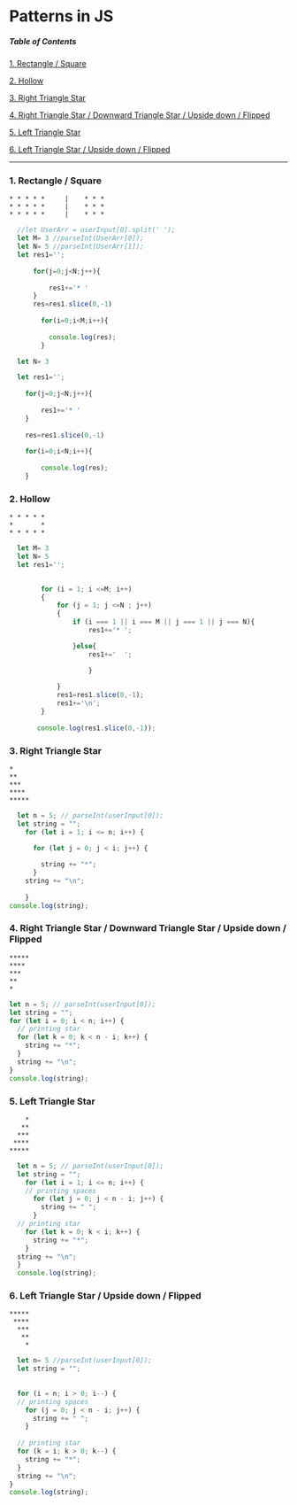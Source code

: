 # Patterns in JS

##### Table of Contents

[1. Rectangle / Square](#1-rectangle--square)

[2. Hollow](#2-hollow)

[3. Right Triangle Star](#3-right-triangle-star)

[4. Right Triangle Star / Downward Triangle Star / Upside down / Flipped](#4-right-triangle-star--downward-triangle-star--upside-down--flipped)

[5. Left Triangle Star](#5-left-triangle-star)

[6. Left Triangle Star / Upside down / Flipped](#6-left-triangle-star--upside-down--flipped)

---


### 1. Rectangle / Square
```
* * * * *     |    * * * 
* * * * *     |    * * * 
* * * * *     |    * * * 
```
```js
  //let UserArr = userInput[0].split(' ');
  let M= 3 //parseInt(UserArr[0]);
  let N= 5 //parseInt(UserArr[1]);
  let res1='';
  
      for(j=0;j<N;j++){
      
          res1+='* '  
      }
      res=res1.slice(0,-1)
      
        for(i=0;i<M;i++){
        
          console.log(res);
        }
```
```js
  let N= 3 

  let res1='';
  
    for(j=0;j<N;j++){
      
        res1+='* '  
    }
    
    res=res1.slice(0,-1)
      
    for(i=0;i<N;i++){
        
        console.log(res);
    }
```
### 2. Hollow
```
* * * * *
*       *
* * * * *
```

```js
  let M= 3
  let N= 5
  let res1='';
        

        for (i = 1; i <=M; i++) 
        { 
            for (j = 1; j <=N ; j++) 
            { 
                if (i === 1 || i === M || j === 1 || j === N){            
                    res1+='* ';

                }else{
                    res1+='  ';

                    }
                    
            } 
            res1=res1.slice(0,-1);
            res1+='\n';
        }
        
       console.log(res1.slice(0,-1));
```
### 3. Right Triangle Star
```
*
**
***
****
*****
```

```js
  let n = 5; // parseInt(userInput[0]);
  let string = "";
    for (let i = 1; i <= n; i++) {

      for (let j = 0; j < i; j++) {
  
        string += "*";
      }
    string += "\n";
  
    }
console.log(string);
```
### 4. Right Triangle Star / Downward Triangle Star / Upside down / Flipped
```
*****
****
***
**
*
```

```js
let n = 5; // parseInt(userInput[0]);
let string = "";
for (let i = 0; i < n; i++) {
  // printing star
  for (let k = 0; k < n - i; k++) {
    string += "*";
  }
  string += "\n";
}
console.log(string);
```
### 5. Left Triangle Star
```
    *
   **
  ***
 ****
*****
```

```js
  let n = 5; // parseInt(userInput[0]);
  let string = "";
    for (let i = 1; i <= n; i++) {
    // printing spaces
      for (let j = 0; j < n - i; j++) {
        string += " ";
      }
  // printing star
    for (let k = 0; k < i; k++) {
      string += "*";
    }
  string += "\n";
  }
  console.log(string);
```

### 6. Left Triangle Star / Upside down / Flipped
```
*****
 ****
  ***
   **
    *
```

```js
  let n= 5 //parseInt(userInput[0]);
  let string = "";
  
    
  for (i = n; i > 0; i--) {
  // printing spaces
    for (j = 0; j < n - i; j++) {
      string += " ";
    }
  
  // printing star
  for (k = i; k > 0; k--) {
    string += "*";
  }
  string += "\n";
}
console.log(string);
```
